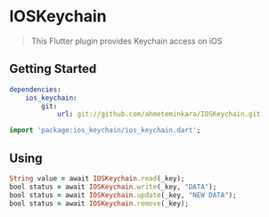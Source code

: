 # IOSKeychain

>This Flutter plugin provides Keychain access on iOS

## Getting Started
```yaml
dependencies:
    ios_keychain:
        git:
            url: git://github.com/ahmeteminkara/IOSKeychain.git
```

```dart
import 'package:ios_keychain/ios_keychain.dart';
```

## Using
```ruby
String value = await IOSKeychain.read(_key);
bool status = await IOSKeychain.write(_key, "DATA");
bool status = await IOSKeychain.update(_key, "NEW DATA");
bool status = await IOSKeychain.remove(_key);
```